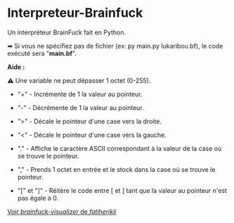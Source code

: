 # Interpreteur-Brainfuck
Un interpréteur BrainFuck fait en Python.

➡ Si vous ne spécifiez pas de fichier (ex: py main.py lukaribou.bf), le code exécuté sera "**main.bf**".

**Aide :**

⚠ Une variable ne peut dépasser 1 octet (0-255).

* "+" - Incrémente de 1 la valeur au pointeur.
* "-" - Décrémente de 1 la valeur au pointeur.

* ">" - Décale le pointeur d'une case vers la droite.

* "<" - Décale le pointeur d'une case vers la gauche.

* "." - Affiche le caractère ASCII correspondant à la valeur de la case où se trouve le pointeur.

* "," - Prends 1 octet en entrée et le stock dans la case où se trouve le pointeur.

* "[" et "]" - Réitère le code entre [ et ] tant que la valeur au pointeur n'est pas égale à 0.

[Voir *brainfuck-visualizer* de *fatiherikli*
](https://fatiherikli.github.io/brainfuck-visualizer/)
